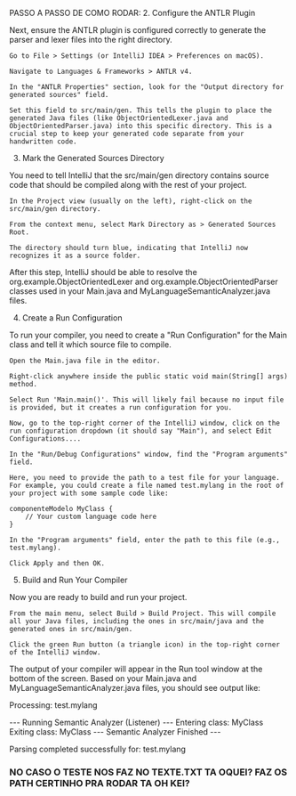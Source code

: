 PASSO A PASSO DE COMO RODAR:
2. Configure the ANTLR Plugin

Next, ensure the ANTLR plugin is configured correctly to generate the parser and lexer files into the right directory.

    Go to File > Settings (or IntelliJ IDEA > Preferences on macOS).

    Navigate to Languages & Frameworks > ANTLR v4.

    In the "ANTLR Properties" section, look for the "Output directory for generated sources" field.

    Set this field to src/main/gen. This tells the plugin to place the generated Java files (like ObjectOrientedLexer.java and ObjectOrientedParser.java) into this specific directory. This is a crucial step to keep your generated code separate from your handwritten code.


3. Mark the Generated Sources Directory

You need to tell IntelliJ that the src/main/gen directory contains source code that should be compiled along with the rest of your project.

    In the Project view (usually on the left), right-click on the src/main/gen directory.

    From the context menu, select Mark Directory as > Generated Sources Root.

    The directory should turn blue, indicating that IntelliJ now recognizes it as a source folder.

After this step, IntelliJ should be able to resolve the org.example.ObjectOrientedLexer and org.example.ObjectOrientedParser classes used in your Main.java and MyLanguageSemanticAnalyzer.java files.

4. Create a Run Configuration

To run your compiler, you need to create a "Run Configuration" for the Main class and tell it which source file to compile.

    Open the Main.java file in the editor.

    Right-click anywhere inside the public static void main(String[] args) method.

    Select Run 'Main.main()'. This will likely fail because no input file is provided, but it creates a run configuration for you.

    Now, go to the top-right corner of the IntelliJ window, click on the run configuration dropdown (it should say "Main"), and select Edit Configurations....

    In the "Run/Debug Configurations" window, find the "Program arguments" field.

    Here, you need to provide the path to a test file for your language. For example, you could create a file named test.mylang in the root of your project with some sample code like:

    componenteModelo MyClass {
        // Your custom language code here
    }

    In the "Program arguments" field, enter the path to this file (e.g., test.mylang).

    Click Apply and then OK.

5. Build and Run Your Compiler

Now you are ready to build and run your project.

    From the main menu, select Build > Build Project. This will compile all your Java files, including the ones in src/main/java and the generated ones in src/main/gen.

    Click the green Run button (a triangle icon) in the top-right corner of the IntelliJ window.

The output of your compiler will appear in the Run tool window at the bottom of the screen. Based on your Main.java and MyLanguageSemanticAnalyzer.java files, you should see output like:

Processing: test.mylang

--- Running Semantic Analyzer (Listener) ---
Entering class: MyClass
Exiting class: MyClass
--- Semantic Analyzer Finished ---

Parsing completed successfully for: test.mylang

### NO CASO O TESTE NOS FAZ NO TEXTE.TXT TA OQUEI? FAZ OS PATH CERTINHO PRA RODAR TA OH KEI?


    
